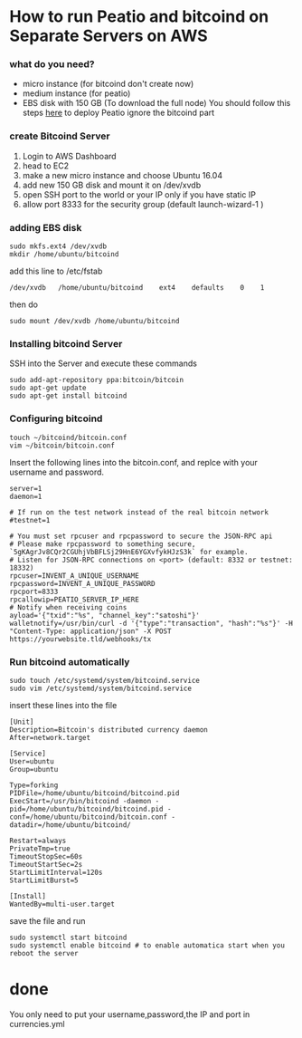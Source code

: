# How to run Peatio and bitcoind on  Separate  Servers on AWS 

### what do you need?
- micro instance (for bitcoind don't create now)
- medium instance (for peatio) 
- EBS disk with 150 GB (To download the full node)
You should follow this steps [here](https://github.com/muhammednagy/peatio/blob/master/doc/deploy-production-server.md) to deploy Peatio ignore the bitcoind part

### create Bitcoind Server
1. Login to AWS Dashboard
2. head to EC2 
3. make a new micro instance and choose Ubuntu 16.04
4. add new 150 GB disk and mount it on /dev/xvdb
5. open SSH port to the world or your IP only if you have static IP  
6. allow port 8333 for the security group (default launch-wizard-1 )

### adding EBS disk 
    sudo mkfs.ext4 /dev/xvdb
    mkdir /home/ubuntu/bitcoind

add this line to /etc/fstab

    /dev/xvdb   /home/ubuntu/bitcoind    ext4    defaults    0    1

then do 
    
    sudo mount /dev/xvdb /home/ubuntu/bitcoind    
### Installing bitcoind Server

SSH into the Server and execute these commands

    sudo add-apt-repository ppa:bitcoin/bitcoin
    sudo apt-get update
    sudo apt-get install bitcoind

### Configuring bitcoind

    touch ~/bitcoind/bitcoin.conf
    vim ~/bitcoin/bitcoin.conf

Insert the following lines into the bitcoin.conf, and replce with your username and password.

    server=1
    daemon=1

    # If run on the test network instead of the real bitcoin network
    #testnet=1

    # You must set rpcuser and rpcpassword to secure the JSON-RPC api
    # Please make rpcpassword to something secure, `5gKAgrJv8CQr2CGUhjVbBFLSj29HnE6YGXvfykHJzS3k` for example.
    # Listen for JSON-RPC connections on <port> (default: 8332 or testnet: 18332)
    rpcuser=INVENT_A_UNIQUE_USERNAME
    rpcpassword=INVENT_A_UNIQUE_PASSWORD
    rpcport=8333
    rpcallowip=PEATIO_SERVER_IP_HERE              
    # Notify when receiving coins
    ayload='{"txid":"%s", "channel_key":"satoshi"}'
    walletnotify=/usr/bin/curl -d '{"type":"transaction", "hash":"%s"}' -H "Content-Type: application/json" -X POST https://yourwebsite.tld/webhooks/tx


### Run bitcoind automatically 

    sudo touch /etc/systemd/system/bitcoind.service
    sudo vim /etc/systemd/system/bitcoind.service

insert these lines into the file

    [Unit]
    Description=Bitcoin's distributed currency daemon
    After=network.target

    [Service]
    User=ubuntu
    Group=ubuntu

    Type=forking
    PIDFile=/home/ubuntu/bitcoind/bitcoind.pid
    ExecStart=/usr/bin/bitcoind -daemon -pid=/home/ubuntu/bitcoind/bitcoind.pid -conf=/home/ubuntu/bitcoind/bitcoin.conf -datadir=/home/ubuntu/bitcoind/

    Restart=always
    PrivateTmp=true
    TimeoutStopSec=60s
    TimeoutStartSec=2s
    StartLimitInterval=120s
    StartLimitBurst=5

    [Install]
    WantedBy=multi-user.target


save the file and run

    sudo systemctl start bitcoind
    sudo systemctl enable bitcoind # to enable automatica start when you reboot the server

# done 
You only need to put your username,password,the IP and port in currencies.yml